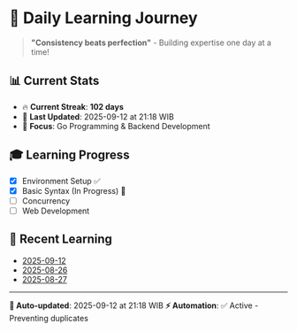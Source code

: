 # 🚀 Daily Learning Journey

> **"Consistency beats perfection"** - Building expertise one day at a time!

## 📊 Current Stats
- 🔥 **Current Streak**: **102 days**
- 📅 **Last Updated**: 2025-09-12 at 21:18 WIB
- 🎯 **Focus**: Go Programming & Backend Development

## 🎓 Learning Progress
- [x] Environment Setup ✅
- [x] Basic Syntax (In Progress) 🔄
- [ ] Concurrency
- [ ] Web Development

## 📖 Recent Learning
- [2025-09-12](learning-log/.md)
- [2025-08-26](learning-log/.md)
- [2025-08-27](learning-log/.md)

---
**🤖 Auto-updated**: 2025-09-12 at 21:18 WIB
**⚡ Automation**: ✅ Active - Preventing duplicates
